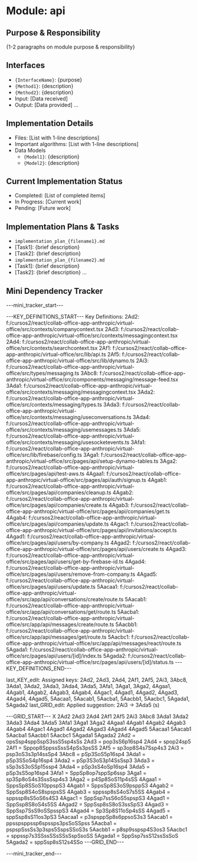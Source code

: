 # Module: api

## Purpose & Responsibility
{1-2 paragraphs on module purpose & responsibility}

## Interfaces
* `{InterfaceName}`: {purpose}
* `{Method1}`: {description}
* `{Method2}`: {description}
* Input: [Data received]
* Output: [Data provided]
...

## Implementation Details
* Files: [List with 1-line descriptions]
* Important algorithms: [List with 1-line descriptions]
* Data Models
    * `{Model1}`: {description}
    * `{Model2}`: {description}

## Current Implementation Status
* Completed: [List of completed items]
* In Progress: [Current work]
* Pending: [Future work]

## Implementation Plans & Tasks
* `implementation_plan_{filename1}.md`
* [Task1]: {brief description}
* [Task2]: {brief description}
* `implementation_plan_{filename2}.md`
* [Task1]: {brief description}
* [Task2]: {brief description} 
...

## Mini Dependency Tracker
---mini_tracker_start---

---KEY_DEFINITIONS_START---
Key Definitions:
2Ad2: f:/cursos2/react/collab-office-app-anthropic/virtual-office/src/contexts/companycontext.tsx
2Ad3: f:/cursos2/react/collab-office-app-anthropic/virtual-office/src/contexts/messagingcontext.tsx
2Ad4: f:/cursos2/react/collab-office-app-anthropic/virtual-office/src/contexts/searchcontext.tsx
2Af1: f:/cursos2/react/collab-office-app-anthropic/virtual-office/src/lib/api.ts
2Af5: f:/cursos2/react/collab-office-app-anthropic/virtual-office/src/lib/dynamo.ts
2Ai3: f:/cursos2/react/collab-office-app-anthropic/virtual-office/src/types/messaging.ts
3Abc8: f:/cursos2/react/collab-office-app-anthropic/virtual-office/src/components/messaging/message-feed.tsx
3Ada1: f:/cursos2/react/collab-office-app-anthropic/virtual-office/src/contexts/messaging/messagingcontext.tsx
3Ada2: f:/cursos2/react/collab-office-app-anthropic/virtual-office/src/contexts/messaging/types.ts
3Ada3: f:/cursos2/react/collab-office-app-anthropic/virtual-office/src/contexts/messaging/useconversations.ts
3Ada4: f:/cursos2/react/collab-office-app-anthropic/virtual-office/src/contexts/messaging/usemessages.ts
3Ada5: f:/cursos2/react/collab-office-app-anthropic/virtual-office/src/contexts/messaging/usesocketevents.ts
3Afa1: f:/cursos2/react/collab-office-app-anthropic/virtual-office/src/lib/firebase/config.ts
3Aga1: f:/cursos2/react/collab-office-app-anthropic/virtual-office/src/pages/api/setup-dynamo-tables.ts
3Aga2: f:/cursos2/react/collab-office-app-anthropic/virtual-office/src/pages/api/test-aws.ts
4Agaa1: f:/cursos2/react/collab-office-app-anthropic/virtual-office/src/pages/api/auth/signup.ts
4Agab1: f:/cursos2/react/collab-office-app-anthropic/virtual-office/src/pages/api/companies/cleanup.ts
4Agab2: f:/cursos2/react/collab-office-app-anthropic/virtual-office/src/pages/api/companies/create.ts
4Agab3: f:/cursos2/react/collab-office-app-anthropic/virtual-office/src/pages/api/companies/get.ts
4Agab4: f:/cursos2/react/collab-office-app-anthropic/virtual-office/src/pages/api/companies/update.ts
4Agac1: f:/cursos2/react/collab-office-app-anthropic/virtual-office/src/pages/api/invitations/accept.ts
4Agad1: f:/cursos2/react/collab-office-app-anthropic/virtual-office/src/pages/api/users/by-company.ts
4Agad2: f:/cursos2/react/collab-office-app-anthropic/virtual-office/src/pages/api/users/create.ts
4Agad3: f:/cursos2/react/collab-office-app-anthropic/virtual-office/src/pages/api/users/get-by-firebase-id.ts
4Agad4: f:/cursos2/react/collab-office-app-anthropic/virtual-office/src/pages/api/users/remove-from-company.ts
4Agad5: f:/cursos2/react/collab-office-app-anthropic/virtual-office/src/pages/api/users/update.ts
5Aacaa1: f:/cursos2/react/collab-office-app-anthropic/virtual-office/src/app/api/conversations/create/route.ts
5Aacab1: f:/cursos2/react/collab-office-app-anthropic/virtual-office/src/app/api/conversations/get/route.ts
5Aacba1: f:/cursos2/react/collab-office-app-anthropic/virtual-office/src/app/api/messages/create/route.ts
5Aacbb1: f:/cursos2/react/collab-office-app-anthropic/virtual-office/src/app/api/messages/get/route.ts
5Aacbc1: f:/cursos2/react/collab-office-app-anthropic/virtual-office/src/app/api/messages/react/route.ts
5Agada1: f:/cursos2/react/collab-office-app-anthropic/virtual-office/src/pages/api/users/[id]/index.ts
5Agada2: f:/cursos2/react/collab-office-app-anthropic/virtual-office/src/pages/api/users/[id]/status.ts
---KEY_DEFINITIONS_END---

last_KEY_edit: Assigned keys: 2Ad2, 2Ad3, 2Ad4, 2Af1, 2Af5, 2Ai3, 3Abc8, 3Ada1, 3Ada2, 3Ada3, 3Ada4, 3Ada5, 3Afa1, 3Aga1, 3Aga2, 4Agaa1, 4Agab1, 4Agab2, 4Agab3, 4Agab4, 4Agac1, 4Agad1, 4Agad2, 4Agad3, 4Agad4, 4Agad5, 5Aacaa1, 5Aacab1, 5Aacba1, 5Aacbb1, 5Aacbc1, 5Agada1, 5Agada2
last_GRID_edit: Applied suggestion: 2Ai3 -> 3Ada5 (s)

---GRID_START---
X 2Ad2 2Ad3 2Ad4 2Af1 2Af5 2Ai3 3Abc8 3Ada1 3Ada2 3Ada3 3Ada4 3Ada5 3Afa1 3Aga1 3Aga2 4Agaa1 4Agab1 4Agab2 4Agab3 4Agab4 4Agac1 4Agad1 4Agad2 4Agad3 4Agad4 4Agad5 5Aacaa1 5Aacab1 5Aacba1 5Aacbb1 5Aacbc1 5Agada1 5Agada2
2Ad2 = opsSsp4sppSspS3ssS5sp4sSs
2Ad3 = pop3sS6p16sp4
2Ad4 = spop24sp5
2Af1 = Sppop8SppssSssS4pSs3psSS
2Af5 = sp3op8S4s7Ssp4s3
2Ai3 = psp3oS3s3p14ssSp4
3Abc8 = pSp3SoS5p16sp4
3Ada1 = pSp3SSoS4p16sp4
3Ada2 = pSp3S3oS3p14SsSsp3
3Ada3 = sSp3sS3oSSp15ssp4
3Ada4 = pSp3sS4oSp16sp4
3Ada5 = pSp3sS5op16sp4
3Afa1 = SppSp8op7sppSp6ssp
3Aga1 = sp3Sp8oS4s3SssSsp4s3
3Aga2 = p4Sp8SoS11p4sSS
4Agaa1 = SppsSp8SSoS10ppspS3
4Agab1 = SppsSp8S3oS9psppS3
4Agab2 = SppSsp8S4oS8spspsSS
4Agab3 = sppssp8sS4oS7s5SS
4Agab4 = sppssp8sS5oS6s4S3
4Agac1 = SppSsp7ssS6oS5spspS3
4Agad1 = SppSsp8S8oS4s5SS
4Agad2 = SppSsp8sS8oS3ssSpS3
4Agad3 = SppSsp7SsS9oSSpsspS3
4Agad4 = Sp3Sp8S11oSp4sSS
4Agad5 = sppSsp8sS11os3pS3
5Aacaa1 = p3spsppSp8s6ppsoS3s3
5Aacab1 = ppsspsppssp6spssps3psSoSSpss
5Aacba1 = pspspSssSs3p3sps5SspsSSoS3s
5Aacbb1 = p8sp9sspsp4S3os3
5Aacbc1 = sppssp7s3SSssSSsSSsSspSsoSS
5Agada1 = SppSsp7ssS12ssSsSoS
5Agada2 = sppSsp8sS12s4SSo
---GRID_END---

---mini_tracker_end---
